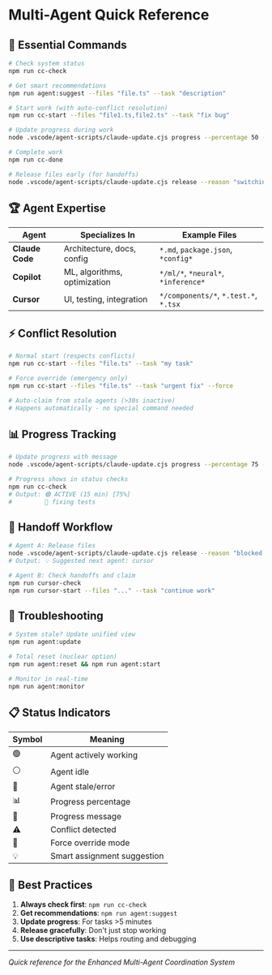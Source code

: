 # Multi-Agent Quick Reference

## 🚀 Essential Commands

```bash
# Check system status
npm run cc-check

# Get smart recommendations  
npm run agent:suggest --files "file.ts" --task "description"

# Start work (with auto-conflict resolution)
npm run cc-start --files "file1.ts,file2.ts" --task "fix bug"

# Update progress during work
node .vscode/agent-scripts/claude-update.cjs progress --percentage 50 --message "halfway done"

# Complete work
npm run cc-done

# Release files early (for handoffs)
node .vscode/agent-scripts/claude-update.cjs release --reason "switching tasks"
```

## 🏆 Agent Expertise

| Agent | Specializes In | Example Files |
|-------|----------------|---------------|
| **Claude Code** | Architecture, docs, config | `*.md`, `package.json`, `*config*` |
| **Copilot** | ML, algorithms, optimization | `*/ml/*`, `*neural*`, `*inference*` |  
| **Cursor** | UI, testing, integration | `*/components/*`, `*.test.*`, `*.tsx` |

## ⚡ Conflict Resolution

```bash
# Normal start (respects conflicts)
npm run cc-start --files "file.ts" --task "my task"

# Force override (emergency only)
npm run cc-start --files "file.ts" --task "urgent fix" --force

# Auto-claim from stale agents (>30s inactive)
# Happens automatically - no special command needed
```

## 📊 Progress Tracking

```bash
# Update progress with message
node .vscode/agent-scripts/claude-update.cjs progress --percentage 75 --message "fixing tests"

# Progress shows in status checks
npm run cc-check
# Output: 🟢 ACTIVE (15 min) [75%]
#         💬 fixing tests
```

## 🔄 Handoff Workflow

```bash
# Agent A: Release files  
node .vscode/agent-scripts/claude-update.cjs release --reason "blocked on API"
# Output: 💡 Suggested next agent: cursor

# Agent B: Check handoffs and claim
npm run cursor-check
npm run cursor-start --files "..." --task "continue work"
```

## 🐛 Troubleshooting

```bash
# System stale? Update unified view
npm run agent:update

# Total reset (nuclear option)
npm run agent:reset && npm run agent:start

# Monitor in real-time
npm run agent:monitor
```

## 📋 Status Indicators

| Symbol | Meaning |
|--------|---------|
| 🟢 | Agent actively working |
| ⚪ | Agent idle |  
| 🔴 | Agent stale/error |
| 📊 | Progress percentage |
| 💬 | Progress message |
| ⚠️ | Conflict detected |
| 🚀 | Force override mode |
| 💡 | Smart assignment suggestion |

## 🎯 Best Practices

1. **Always check first**: `npm run cc-check`
2. **Get recommendations**: `npm run agent:suggest`  
3. **Update progress**: For tasks >5 minutes
4. **Release gracefully**: Don't just stop working
5. **Use descriptive tasks**: Helps routing and debugging

---
*Quick reference for the Enhanced Multi-Agent Coordination System*